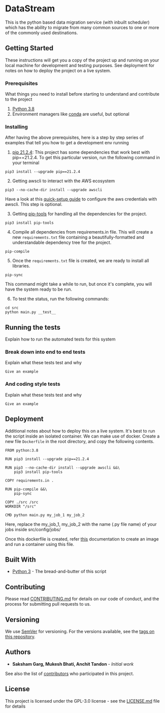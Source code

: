 # DataStream

This is the python based data migration service (with inbuilt scheduler) which has the ability to migrate from many common sources to one or more of the commonly used destinations.

## Getting Started

These instructions will get you a copy of the project up and running on your local machine for development and testing purposes. See deployment for notes on how to deploy the project on a live system.

### Prerequisites

What things you need to install before starting to understand and contribute to the project

1. [Python 3.8](https://www.python.org/downloads/release/python-380/)
2. Environment managers like [conda](https://docs.conda.io/en/latest/) are useful, but optional

### Installing

After having the above prerequisites, here is a step by step series of examples that tell you how to get a development env running

1. [pip 21.2.4](https://pypi.org/project/pip/21.2.4/): This project has some dependencies that work best with pip==21.2.4. To get this particular version, run the following command in your terminal

```
pip3 install --upgrade pip==21.2.4
```

2. Getting awscli to interact with the AWS ecosystem

```
pip3 --no-cache-dir install --upgrade awscli
```

Have a look at this [quick-setup guide](https://docs.aws.amazon.com/cli/latest/userguide/getting-started-quickstart.html) to configure the aws credentials with awscli. This step is optional.

3. Getting [pip-tools](https://github.com/jazzband/pip-tools) for handling all the dependencies for the project.

```
pip3 install pip-tools
```

4. Compile all dependencies from requirements.in file. This will create a new ```requirements.txt``` file containing a beautifully-formatted and understandable dependency tree for the project. 

```
pip-compile
```

5. Once the ```requirements.txt``` file is created, we are ready to install all libraries.

```
pip-sync
```

This command might take a while to run, but once it's complete, you will have the system ready to be run.

6. To test the status, run the following commands:
```
cd src
python main.py __test__
```

## Running the tests

Explain how to run the automated tests for this system

### Break down into end to end tests

Explain what these tests test and why

```
Give an example
```

### And coding style tests

Explain what these tests test and why

```
Give an example
```

## Deployment

Additional notes about how to deploy this on a live system. It's best to run the script inside an isolated container. We can make use of docker. Create a new file ```Dockerfile``` in the root directory, and copy the following contents.

```
FROM python:3.8

RUN pip3 install --upgrade pip==21.2.4

RUN pip3 --no-cache-dir install --upgrade awscli &&\
    pip3 install pip-tools

COPY requirements.in .

RUN pip-compile &&\
    pip-sync

COPY ./src /src
WORKDIR "/src"

CMD python main.py my_job_1 my_job_2
```

Here, replace the my_job_1, my_job_2 with the name (.py file name) of your jobs inside src/config/jobs/

Once this dockerfile is created, refer [this](https://docs.docker.com/get-started/02_our_app/) documentation to create an image and run a container using this file. 

## Built With

* [Python 3](https://www.python.org/downloads/release/python-380/) - The bread-and-butter of this script

## Contributing

Please read [CONTRIBUTING.md](CONTRIBUTING.md) for details on our code of conduct, and the process for submitting pull requests to us.

## Versioning

We use [SemVer](http://semver.org/) for versioning. For the versions available, see the [tags on this repository](https://github.com/your/project/tags). 

## Authors

* **Saksham Garg, Mukesh Bhati, Anchit Tandon** - *Initial work*

See also the list of [contributors](https://github.com/sak1sham/DataStream/graphs/contributors) who participated in this project.

## License

This project is licensed under the GPL-3.0 license - see the [LICENSE.md](LICENSE.md) file for details
